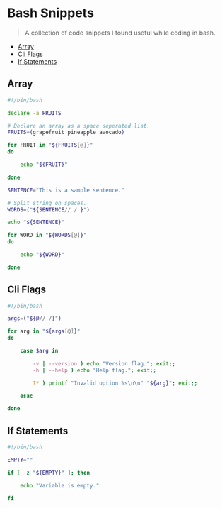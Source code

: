 # Bash Snippets

> A collection of code snippets I found useful while coding in bash.

- [Array](#array)
- [Cli Flags](#cli-flags)
- [If Statements](#if-statements)

## Array
```bash
#!/bin/bash

declare -a FRUITS

# Declare an array as a space seperated list.
FRUITS=(grapefruit pineapple avocado)

for FRUIT in "${FRUITS[@]}"
do

	echo "${FRUIT}"

done

SENTENCE="This is a sample sentence."

# Split string on spaces.
WORDS=("${SENTENCE// / }")

echo "${SENTENCE}"

for WORD in "${WORDS[@]}"
do

	echo "${WORD}"

done

```

## Cli Flags
```bash
#!/bin/bash

args=("${@// /}")

for arg in "${args[@]}"
do

    case $arg in

        -v | --version ) echo "Version flag."; exit;;
        -h | --help ) echo "Help flag."; exit;;

        ?* ) printf "Invalid option %s\n\n" "${arg}"; exit;;

    esac

done

```

## If Statements
```bash
#!/bin/bash

EMPTY=""

if [ -z "${EMPTY}" ]; then

    echo "Variable is empty."

fi

```
